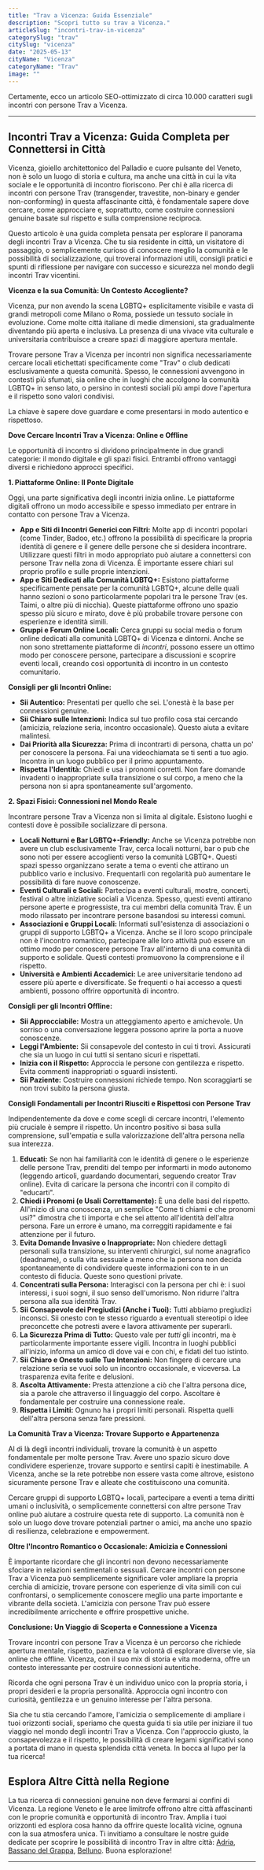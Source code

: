 ```yaml
---
title: "Trav a Vicenza: Guida Essenziale"
description: "Scopri tutto su trav a Vicenza."
articleSlug: "incontri-trav-in-vicenza" 
categorySlug: "trav"
citySlug: "vicenza"
date: "2025-05-13"
cityName: "Vicenza"
categoryName: "Trav"
image: ""
---
```


Certamente, ecco un articolo SEO-ottimizzato di circa 10.000 caratteri sugli incontri con persone Trav a Vicenza.

---

## Incontri Trav a Vicenza: Guida Completa per Connettersi in Città

Vicenza, gioiello architettonico del Palladio e cuore pulsante del Veneto, non è solo un luogo di storia e cultura, ma anche una città in cui la vita sociale e le opportunità di incontro fioriscono. Per chi è alla ricerca di incontri con persone Trav (transgender, travestite, non-binary e gender non-conforming) in questa affascinante città, è fondamentale sapere dove cercare, come approcciare e, soprattutto, come costruire connessioni genuine basate sul rispetto e sulla comprensione reciproca.

Questo articolo è una guida completa pensata per esplorare il panorama degli incontri Trav a Vicenza. Che tu sia residente in città, un visitatore di passaggio, o semplicemente curioso di conoscere meglio la comunità e le possibilità di socializzazione, qui troverai informazioni utili, consigli pratici e spunti di riflessione per navigare con successo e sicurezza nel mondo degli incontri Trav vicentini.

**Vicenza e la sua Comunità: Un Contesto Accogliente?**

Vicenza, pur non avendo la scena LGBTQ+ esplicitamente visibile e vasta di grandi metropoli come Milano o Roma, possiede un tessuto sociale in evoluzione. Come molte città italiane di medie dimensioni, sta gradualmente diventando più aperta e inclusiva. La presenza di una vivace vita culturale e universitaria contribuisce a creare spazi di maggiore apertura mentale.

Trovare persone Trav a Vicenza per incontri non significa necessariamente cercare locali etichettati specificamente come "Trav" o club dedicati esclusivamente a questa comunità. Spesso, le connessioni avvengono in contesti più sfumati, sia online che in luoghi che accolgono la comunità LGBTQ+ in senso lato, o persino in contesti sociali più ampi dove l'apertura e il rispetto sono valori condivisi.

La chiave è sapere dove guardare e come presentarsi in modo autentico e rispettoso.

**Dove Cercare Incontri Trav a Vicenza: Online e Offline**

Le opportunità di incontro si dividono principalmente in due grandi categorie: il mondo digitale e gli spazi fisici. Entrambi offrono vantaggi diversi e richiedono approcci specifici.

**1. Piattaforme Online: Il Ponte Digitale**

Oggi, una parte significativa degli incontri inizia online. Le piattaforme digitali offrono un modo accessibile e spesso immediato per entrare in contatto con persone Trav a Vicenza.

*   **App e Siti di Incontri Generici con Filtri:** Molte app di incontri popolari (come Tinder, Badoo, etc.) offrono la possibilità di specificare la propria identità di genere e il genere delle persone che si desidera incontrare. Utilizzare questi filtri in modo appropriato può aiutare a connettersi con persone Trav nella zona di Vicenza. È importante essere chiari sul proprio profilo e sulle proprie intenzioni.
*   **App e Siti Dedicati alla Comunità LGBTQ+:** Esistono piattaforme specificamente pensate per la comunità LGBTQ+, alcune delle quali hanno sezioni o sono particolarmente popolari tra le persone Trav (es. Taimi, o altre più di nicchia). Queste piattaforme offrono uno spazio spesso più sicuro e mirato, dove è più probabile trovare persone con esperienze e identità simili.
*   **Gruppi e Forum Online Locali:** Cerca gruppi su social media o forum online dedicati alla comunità LGBTQ+ di Vicenza e dintorni. Anche se non sono strettamente piattaforme di *incontri*, possono essere un ottimo modo per conoscere persone, partecipare a discussioni e scoprire eventi locali, creando così opportunità di incontro in un contesto comunitario.

**Consigli per gli Incontri Online:**

*   **Sii Autentico:** Presentati per quello che sei. L'onestà è la base per connessioni genuine.
*   **Sii Chiaro sulle Intenzioni:** Indica sul tuo profilo cosa stai cercando (amicizia, relazione seria, incontro occasionale). Questo aiuta a evitare malintesi.
*   **Dai Priorità alla Sicurezza:** Prima di incontrarti di persona, chatta un po' per conoscere la persona. Fai una videochiamata se ti senti a tuo agio. Incontra in un luogo pubblico per il primo appuntamento.
*   **Rispetta l'Identità:** Chiedi e usa i pronomi corretti. Non fare domande invadenti o inappropriate sulla transizione o sul corpo, a meno che la persona non si apra spontaneamente sull'argomento.

**2. Spazi Fisici: Connessioni nel Mondo Reale**

Incontrare persone Trav a Vicenza non si limita al digitale. Esistono luoghi e contesti dove è possibile socializzare di persona.

*   **Locali Notturni e Bar LGBTQ+-Friendly:** Anche se Vicenza potrebbe non avere un club esclusivamente Trav, cerca locali notturni, bar o pub che sono noti per essere accoglienti verso la comunità LGBTQ+. Questi spazi spesso organizzano serate a tema o eventi che attirano un pubblico vario e inclusivo. Frequentarli con regolarità può aumentare le possibilità di fare nuove conoscenze.
*   **Eventi Culturali e Sociali:** Partecipa a eventi culturali, mostre, concerti, festival o altre iniziative sociali a Vicenza. Spesso, questi eventi attirano persone aperte e progressiste, tra cui membri della comunità Trav. È un modo rilassato per incontrare persone basandosi su interessi comuni.
*   **Associazioni e Gruppi Locali:** Informati sull'esistenza di associazioni o gruppi di supporto LGBTQ+ a Vicenza. Anche se il loro scopo principale non è l'incontro romantico, partecipare alle loro attività può essere un ottimo modo per conoscere persone Trav all'interno di una comunità di supporto e solidale. Questi contesti promuovono la comprensione e il rispetto.
*   **Università e Ambienti Accademici:** Le aree universitarie tendono ad essere più aperte e diversificate. Se frequenti o hai accesso a questi ambienti, possono offrire opportunità di incontro.

**Consigli per gli Incontri Offline:**

*   **Sii Approcciabile:** Mostra un atteggiamento aperto e amichevole. Un sorriso o una conversazione leggera possono aprire la porta a nuove conoscenze.
*   **Leggi l'Ambiente:** Sii consapevole del contesto in cui ti trovi. Assicurati che sia un luogo in cui tutti si sentano sicuri e rispettati.
*   **Inizia con il Rispetto:** Approccia le persone con gentilezza e rispetto. Evita commenti inappropriati o sguardi insistenti.
*   **Sii Paziente:** Costruire connessioni richiede tempo. Non scoraggiarti se non trovi subito la persona giusta.

**Consigli Fondamentali per Incontri Riusciti e Rispettosi con Persone Trav**

Indipendentemente da dove e come scegli di cercare incontri, l'elemento più cruciale è sempre il rispetto. Un incontro positivo si basa sulla comprensione, sull'empatia e sulla valorizzazione dell'altra persona nella sua interezza.

1.  **Educati:** Se non hai familiarità con le identità di genere o le esperienze delle persone Trav, prenditi del tempo per informarti in modo autonomo (leggendo articoli, guardando documentari, seguendo creator Trav online). Evita di caricare la persona che incontri con il compito di "educarti".
2.  **Chiedi i Pronomi (e Usali Correttamente):** È una delle basi del rispetto. All'inizio di una conoscenza, un semplice "Come ti chiami e che pronomi usi?" dimostra che ti importa e che sei attento all'identità dell'altra persona. Fare un errore è umano, ma correggiti rapidamente e fai attenzione per il futuro.
3.  **Evita Domande Invasive o Inappropriate:** Non chiedere dettagli personali sulla transizione, su interventi chirurgici, sul nome anagrafico (deadname), o sulla vita sessuale a meno che la persona non decida spontaneamente di condividere queste informazioni con te in un contesto di fiducia. Queste sono questioni private.
4.  **Concentrati sulla Persona:** Interagisci con la persona per chi è: i suoi interessi, i suoi sogni, il suo senso dell'umorismo. Non ridurre l'altra persona alla sua identità Trav.
5.  **Sii Consapevole dei Pregiudizi (Anche i Tuoi):** Tutti abbiamo pregiudizi inconsci. Sii onesto con te stesso riguardo a eventuali stereotipi o idee preconcette che potresti avere e lavora attivamente per superarli.
6.  **La Sicurezza Prima di Tutto:** Questo vale per *tutti* gli incontri, ma è particolarmente importante essere vigili. Incontra in luoghi pubblici all'inizio, informa un amico di dove vai e con chi, e fidati del tuo istinto.
7.  **Sii Chiaro e Onesto sulle Tue Intenzioni:** Non fingere di cercare una relazione seria se vuoi solo un incontro occasionale, e viceversa. La trasparenza evita ferite e delusioni.
8.  **Ascolta Attivamente:** Presta attenzione a ciò che l'altra persona dice, sia a parole che attraverso il linguaggio del corpo. Ascoltare è fondamentale per costruire una connessione reale.
9.  **Rispetta i Limiti:** Ognuno ha i propri limiti personali. Rispetta quelli dell'altra persona senza fare pressioni.

**La Comunità Trav a Vicenza: Trovare Supporto e Appartenenza**

Al di là degli incontri individuali, trovare la comunità è un aspetto fondamentale per molte persone Trav. Avere uno spazio sicuro dove condividere esperienze, trovare supporto e sentirsi capiti è inestimabile. A Vicenza, anche se la rete potrebbe non essere vasta come altrove, esistono sicuramente persone Trav e alleate che costituiscono una comunità.

Cercare gruppi di supporto LGBTQ+ locali, partecipare a eventi a tema diritti umani o inclusività, o semplicemente connettersi con altre persone Trav online può aiutare a costruire questa rete di supporto. La comunità non è solo un luogo dove trovare potenziali partner o amici, ma anche uno spazio di resilienza, celebrazione e empowerment.

**Oltre l'Incontro Romantico o Occasionale: Amicizia e Connessioni**

È importante ricordare che gli incontri non devono necessariamente sfociare in relazioni sentimentali o sessuali. Cercare incontri con persone Trav a Vicenza può semplicemente significare voler ampliare la propria cerchia di amicizie, trovare persone con esperienze di vita simili con cui confrontarsi, o semplicemente conoscere meglio una parte importante e vibrante della società. L'amicizia con persone Trav può essere incredibilmente arricchente e offrire prospettive uniche.

**Conclusione: Un Viaggio di Scoperta e Connessione a Vicenza**

Trovare incontri con persone Trav a Vicenza è un percorso che richiede apertura mentale, rispetto, pazienza e la volontà di esplorare diverse vie, sia online che offline. Vicenza, con il suo mix di storia e vita moderna, offre un contesto interessante per costruire connessioni autentiche.

Ricorda che ogni persona Trav è un individuo unico con la propria storia, i propri desideri e la propria personalità. Approccia ogni incontro con curiosità, gentilezza e un genuino interesse per l'altra persona.

Sia che tu stia cercando l'amore, l'amicizia o semplicemente di ampliare i tuoi orizzonti sociali, speriamo che questa guida ti sia utile per iniziare il tuo viaggio nel mondo degli incontri Trav a Vicenza. Con l'approccio giusto, la consapevolezza e il rispetto, le possibilità di creare legami significativi sono a portata di mano in questa splendida città veneta. In bocca al lupo per la tua ricerca!

## Esplora Altre Città nella Regione

La tua ricerca di connessioni genuine non deve fermarsi ai confini di Vicenza. La regione Veneto e le aree limitrofe offrono altre città affascinanti con le proprie comunità e opportunità di incontro Trav. Amplia i tuoi orizzonti ed esplora cosa hanno da offrire queste località vicine, ognuna con la sua atmosfera unica. Ti invitiamo a consultare le nostre guide dedicate per scoprire le possibilità di incontro Trav in altre città: [Adria](/adria/trav/incontri-trav-in-adria), [Bassano del Grappa](/bassano-del-grappa/trav/incontri-trav-in-bassano-del-grappa), [Belluno](/belluno/trav/incontri-trav-in-belluno). Buona esplorazione!

---
